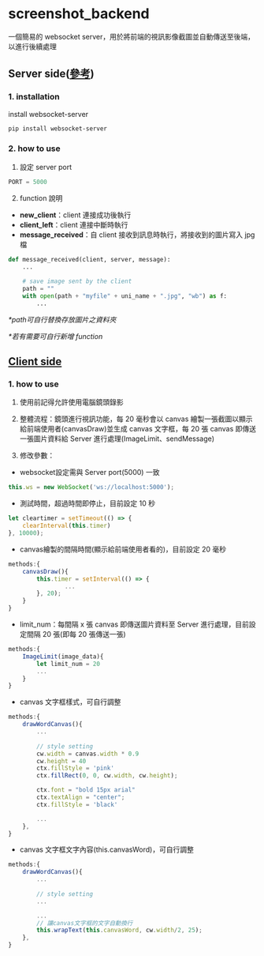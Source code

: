 # screenshot_backend
一個簡易的 websocket server，用於將前端的視訊影像截圖並自動傳送至後端，以進行後續處理

## Server side([參考](https://github.com/Pithikos/python-websocket-server))

### 1. installation
install websocket-server
```bash
pip install websocket-server
```

### 2. how to use
1. 設定 server port
```python
PORT = 5000
```

2. function 說明
- **new_client**：client 連接成功後執行
- **client_left**：client 連接中斷時執行
- **message_received**：自 client 接收到訊息時執行，將接收到的圖片寫入 jpg 檔
```python
def message_received(client, server, message):
    ...
    
    # save image sent by the client
    path = ""
    with open(path + "myfile" + uni_name + ".jpg", "wb") as f:
        ...
```
*\*path可自行替換存放圖片之資料夾*

*\*若有需要可自行新增 function*

## [Client side](https://github.com/sean820117/joberfly/blob/websocket/pages/websocket.vue)

### 1. how to use
1. 使用前記得允許使用電腦鏡頭錄影

2. 整體流程：鏡頭進行視訊功能，每 20 毫秒會以 canvas 繪製一張截圖以顯示給前端使用者(canvasDraw)並生成 canvas 文字框，每 20 張 canvas 即傳送一張圖片資料給 Server 進行處理(ImageLimit、sendMessage)

3. 修改參數：
-  websocket設定需與 Server port(5000) 一致
```js
this.ws = new WebSocket('ws://localhost:5000');
```
-  測試時間，超過時間即停止，目前設定 10 秒
```js
let cleartimer = setTimeout(() => {
    clearInterval(this.timer)
}, 10000);
```
-  canvas繪製的間隔時間(顯示給前端使用者看的)，目前設定 20 毫秒
```js
methods:{
    canvasDraw(){
        this.timer = setInterval(() => {
                ...
        }, 20);
    }
}
```
-  limit_num：每間隔 x 張 canvas 即傳送圖片資料至 Server 進行處理，目前設定間隔 20 張(即每 20 張傳送一張)
```js
methods:{
    ImageLimit(image_data){
        let limit_num = 20
        ...
    }
}
```
-  canvas 文字框樣式，可自行調整
```js
methods:{
    drawWordCanvas(){
        ...
        
        // style setting
        cw.width = canvas.width * 0.9
        cw.height = 40
        ctx.fillStyle = 'pink'
        ctx.fillRect(0, 0, cw.width, cw.height);

        ctx.font = "bold 15px arial"
        ctx.textAlign = "center";
        ctx.fillStyle = 'black'

        ...
    },
}
```
-  canvas 文字框文字內容(this.canvasWord)，可自行調整
```js
methods:{
    drawWordCanvas(){
        ...
        
        // style setting
        ...

        ...
        // 讓canvas文字框的文字自動換行
        this.wrapText(this.canvasWord, cw.width/2, 25);
    },
}
```
